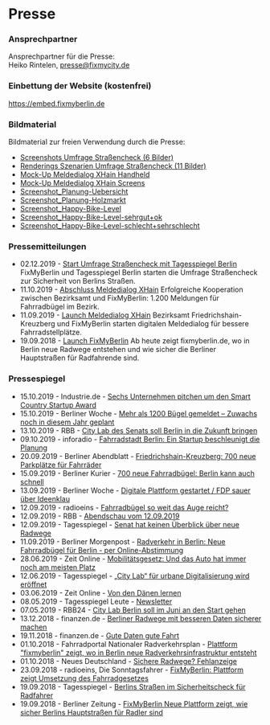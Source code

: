 # Presse

### Ansprechpartner
Ansprechpartner für die Presse: <br>
Heiko Rintelen, [presse@fixmycity.de](mailto:presse@fixmycity.de)

### Einbettung der Website (kostenfrei)
https://embed.fixmyberlin.de

### Bildmaterial
Bildmaterial zur freien Verwendung durch die Presse: <br>
- [Screenshots Umfrage Straßencheck (6 Bilder)](https://fixmyberlin.de/uploads/press/Strassencheck_Screenshots_©FixMyBerlin.zip "Screenshots-Umfrage Straßencheck")
- [Renderings Szenarien Umfrage Straßencheck (11 Bilder)](https://fixmyberlin.de/uploads/press/Strassencheck-Szenarien-©FixMyBerlin.zip "Renderings Szenarien Umfrage Straßencheck")
- [Mock-Up Meldedialog XHain Handheld](https://fixmyberlin.de/uploads/press/Meldedialog_MockUp_FixMyBerlin.png "MockUp-Meldedialog XHain Handheld")
- [Mock-Up Meldedialog XHain Screens](https://fixmyberlin.de/uploads/press/MockUp_4screens_Meldedialog.jpg "MockUp-Meldedialog XHain Screens")
- [Screenshot_Planung-Uebersicht](https://fixmyberlin.de/uploads/press/Planungsansicht_fixmyberlin.jpg "Screenshot-Planungen")
- [Screenshot_Planung-Holzmarkt](https://fixmyberlin.de/uploads/press/Planung_Holzmarkt_fixmyberlin.jpg "Screenshot-Planung-Holzmarkt")
- [Screenshot_Happy-Bike-Level](https://fixmyberlin.de/uploads/press/Happy-Bike-Level_gesamt_fixmyberlin.jpg "Screenshot-Happy-Bike-Level")
- [Screenshot_Happy-Bike-Level-sehrgut+ok](https://fixmyberlin.de/uploads/press/Happy-Bike-Level_gut_fixmyberlin.jpg "Screenshot-Happy-Bike-Level-gut")
- [Screenshot_Happy-Bike-Level-schlecht+sehrschlecht](https://fixmyberlin.de/uploads/press/Happy-Bike-Level_schlecht_fixmyberlin.jpg "Screenshot-Happy-Bike-Level-gut")

### Pressemitteilungen
+ 02.12.2019 - [Start Umfrage Straßencheck mit Tagesspiegel Berlin](https://fixmyberlin.de/uploads/press/2019_12_02_PM_Start_Strassencheck.pdf "Start Umfrage Straßencheck mit Tagesspiegel Berlin") FixMyBerlin und Tagesspiegel Berlin starten die Umfrage Straßencheck zur Sicherheit von Berlins Straßen.
+ 11.10.2019 - [Abschluss Meldedialog XHain](https://fixmyberlin.de/uploads/press/2019_10_10_240_PM_Meldedialog_Radbuegel.pdf "PM-Launch-Meldedialog XHain") Erfolgreiche Kooperation zwischen Bezirksamt und FixMyBerlin: 1.200 Meldungen für Fahrradbügel im Bezirk.
+ 11.09.2019 - [Launch Meldedialog XHain](https://fixmyberlin.de/uploads/press/2019_09_02_PM_Kooperation_FixMyBerlin_XHain.pdf "PM-Launch-Meldedialog XHain") Bezirksamt Friedrichshain-Kreuzberg und FixMyBerlin starten digitalen Meldedialog für bessere Fahrradstellplätze.
+ 19.09.2018 - [Launch FixMyBerlin](https://fixmyberlin.de/uploads/press/pressemitteilung_launch_fixmyberlin_20180919.pdf "PM-Launch-FixMyBerlin") Ab heute zeigt fixmyberlin.de, wo in Berlin neue Radwege entstehen und wie sicher die Berliner Hauptstraßen für Radfahrende sind.

### Pressespiegel
+ 15.10.2019 - Industrie.de - [Sechs Unternehmen pitchen um den Smart Country Startup Award](https://industrie.de/top/sechs-unternehmen-pitchen-um-den-smart-country-startup-award/)
+ 15.10.2019 - Berliner Woche - [Mehr als 1200 Bügel gemeldet – Zuwachs noch in diesem Jahr geplant](https://www.berliner-woche.de/friedrichshain-kreuzberg/c-verkehr/zuwachs-noch-in-diesem-jahr-geplant_a235930)
+ 13.10.2019 - RBB - [City Lab des Senats soll Berlin in die Zukunft bringen](https://www.rbb24.de/wirtschaft/beitrag/2019/10/city-lab-berlin-tempelhof.html)
+ 09.10.2019 - inforadio - [Fahrradstadt Berlin: Ein Startup beschleunigt die Planung](https://www.inforadio.de/programm/schema/sendungen/wirtschaft_aktuell/201910/09/375762.html)
+ 20.09.2019 - Berliner Abendblatt - [Friedrichshain-Kreuzberg: 700 neue Parkplätze für Fahrräder](https://www.abendblatt-berlin.de/2019/09/20/friedrichshain-kreuzberg-700-neue-parkplaetze-fuer-fahrraeder/)
+ 15.09.2019 - Berliner Kurier - [700 neue Fahrradbügel: Berlin kann auch schnell](https://www.berliner-kurier.de/berlin/kiez---stadt/700-neue-fahrradbuegel-berlin-kann-auch-schnell--33172026)
+ 13.09.2019 - Berliner Woche - [Digitale Plattform gestartet / FDP sauer über Ideenklau](https://www.berliner-woche.de/friedrichshain-kreuzberg/c-verkehr/digitale-plattform-gestartet-fdp-sauer-ueber-ideenklau_a232015)
+ 12.09.2019 - radioeins - [Fahrradbügel so weit das Auge reicht?](https://www.radioeins.de/programm/sendungen/modo1619/_/fix-my-city.html)
+ 12.09.2019 - RBB - [Abendschau vom 12.09.2019](https://www.rbb-online.de/abendschau/videos/20190912_1930.html)
+ 12.09.2019 - Tagesspiegel - [Senat hat keinen Überblick über neue Radwege](https://www.tagesspiegel.de/berlin/mehr-mobilitaet-in-berlin-senat-hat-keinen-ueberblick-ueber-neue-radwege/25005960.html)
+ 11.09.2019 - Berliner Morgenpost - [Radverkehr in Berlin: Neue Fahrradbügel für Berlin - per Online-Abstimmung](https://www.morgenpost.de/bezirke/friedrichshain-kreuzberg/article227056471/Neue-Fahrradbuegel-fuer-Berlin-per-Online-Abstimmung.html)
+ 28.06.2019 - Zeit Online - [Mobilitätsgesetz: Und das Auto hat immer noch am meisten Platz
](https://www.zeit.de/mobilitaet/2019-06/mobilitaetsgesetz-verkehrswende-radfahrer-oepnv-carsharing-klimawandel)
+ 12.06.2019 - Tagesspiegel - [„City Lab“ für urbane Digitalisierung wird eröffnet](https://www.tagesspiegel.de/berlin/flughafen-tempelhof-city-lab-fuer-urbane-digitalisierung-wird-eroeffnet/24447068.html)
+ 03.06.2019 - Zeit Online - [Von den Dänen lernen](https://www.zeit.de/mobilitaet/2019-05/verkehrswende-mobilitaet-fahrradstadt-berlin-radwege-verkehrsplanung)
+ 08.05.2019 - Tagesspiegel Leute - [Newsletter](https://leute.tagesspiegel.de/mitte/intro/2019/05/08/80925/)
+ 07.05.2019 - RBB24 - [City Lab Berlin soll im Juni an den Start gehen](https://www.rbb24.de/politik/beitrag/2019/05/berlin-city-lab-verwaltung-eroeffnung.html)
+ 13.12.2018 - finanzen.de - [Berliner Radwege mit besseren Daten sicherer machen](https://www.finanzen.de/news/18949/mit-besseren-daten-die-berliner-radwege-sicherer-machen)
+ 19.11.2018 - finanzen.de - [Gute Daten gute Fahrt](https://projektzukunft.berlin.de/news/news-detail/gute-daten-gute-fahrt/)
+ 01.10.2018 - Fahrradportal Nationaler Radverkehrsplan - [Plattform "fixmyberlin" zeigt, wo in Berlin neue Radverkehrsinfrastruktur entsteht](https://nationaler-radverkehrsplan.de/de/aktuell/nachrichten/radwegebau-den-bundeslaendern-32)
+ 01.10.2018 - Neues Deutschland - [Sichere Radwege? Fehlanzeige](https://www.neues-deutschland.de/artikel/1101941.sichere-radwege-fehlanzeige.html)
+ 23.09.2018 - radioeins, Die Sonntagsfahrer - [FixMyBerlin: Plattform zeigt Umsetzung des Fahrradgesetzes](https://www.radioeins.de/programm/sendungen/die_sonntagsfahrer/_/fixmyberlin--plattform-zeigt-umsetzung-des-fahrradgesetzes.html)
+ 19.09.2018 - Tagesspiegel - [Berlins Straßen im Sicherheitscheck für Radfahrer](https://digitalpresent.tagesspiegel.de/berliner-strassen-im-sicherheitscheck-fuer-radfahrer)
+ 19.09.2018 - Berliner Zeitung - [FixMyBerlin Neue Plattform zeigt, wie sicher Berlins Hauptstraßen für Radler sind ](https://www.berliner-zeitung.de/berlin/verkehr/fixmyberlin-neue-plattform-zeigt--wie-sicher-berlins-hauptstrassen-fuer-radler-sind-31317724)






